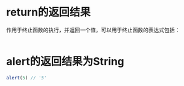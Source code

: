 # return的返回结果
作用于终止函数的执行，并返回一个值，可以用于终止函数的表达式包括：
```js
```
# alert的返回结果为String
```js
alert(5) // '5'
```